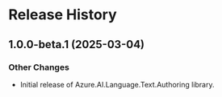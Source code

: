 # Release History

## 1.0.0-beta.1 (2025-03-04)

### Other Changes

- Initial release of Azure.AI.Language.Text.Authoring library.
